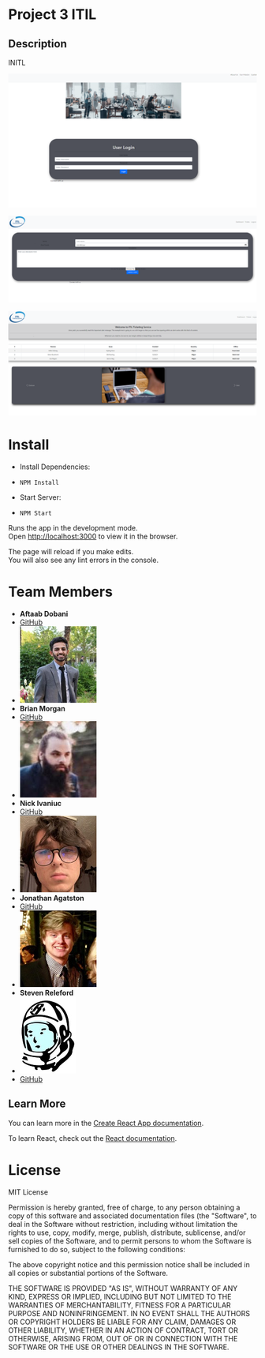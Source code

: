 # Project 3 ITIL

## Description
INITL

![alt text](./images/homepage.png)

![alt text](./images/ticket.png)

![alt text](./images/dashboard.png)


# Install
- Install Dependencies:
-  `NPM Install`

- Start Server:
-  `NPM Start`

Runs the app in the development mode.\
Open [http://localhost:3000](http://localhost:3000) to view it in the browser.

The page will reload if you make edits.\
You will also see any lint errors in the console.



# Team Members

- **Aftaab Dobani**
- [GitHub](https://github.com/aftaab-dobani)
- ![alt text](./images/taab.jpg)
- **Brian Morgan**
- [GitHub](https://github.com/N-Person)
- ![alt text](./images/brian.jpg)
- **Nick Ivaniuc**
- [GitHub](https://github.com/nivaniuc)
- ![alt text](./images/nick.jpg)
- **Jonathan Agatston**
- [GitHub](https://github.com/jagatston)
- ![alt text](./images/jag.jpg)
- **Steven Releford**
- ![alt text](./images/steven.jpg)
- [GitHub](https://github.com/IOSteve)

## Learn More

You can learn more in the [Create React App documentation](https://facebook.github.io/create-react-app/docs/getting-started).

To learn React, check out the [React documentation](https://reactjs.org/).


# License
MIT License

Permission is hereby granted, free of charge, to any person obtaining a copy of this software and associated documentation files (the "Software", to deal in the Software without restriction, including without limitation the rights to use, copy, modify, merge, publish, distribute, sublicense, and/or sell copies of the Software, and to permit persons to whom the Software is furnished to do so, subject to the following conditions:

The above copyright notice and this permission notice shall be included in all copies or substantial portions of the Software.

THE SOFTWARE IS PROVIDED "AS IS", WITHOUT WARRANTY OF ANY KIND, EXPRESS OR IMPLIED, INCLUDING BUT NOT LIMITED TO THE WARRANTIES OF MERCHANTABILITY, FITNESS FOR A PARTICULAR PURPOSE AND NONINFRINGEMENT. IN NO EVENT SHALL THE AUTHORS OR COPYRIGHT HOLDERS BE LIABLE FOR ANY CLAIM, DAMAGES OR OTHER LIABILITY, WHETHER IN AN ACTION OF CONTRACT, TORT OR OTHERWISE, ARISING FROM, OUT OF OR IN CONNECTION WITH THE SOFTWARE OR THE USE OR OTHER DEALINGS IN THE SOFTWARE.



